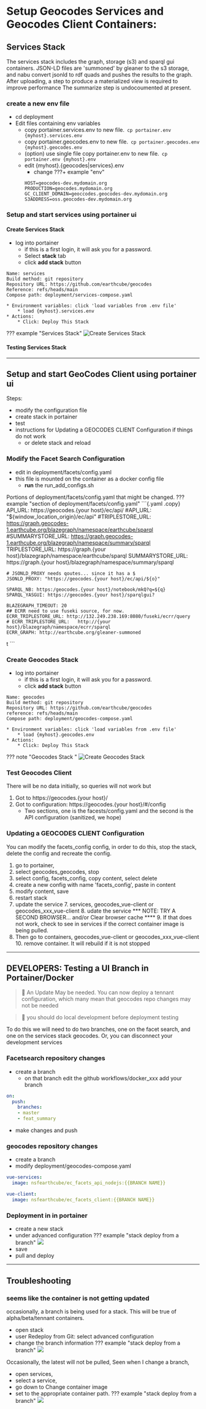 #  Setup Geocodes Services and Geocodes Client Containers:

## Services Stack
The services stack includes the graph, storage (s3) and sparql gui containers.
JSON-LD files are 'summoned' by gleaner to the s3 storage, and nabu convert jsonld to rdf quads
and pushes the results to the graph. 
After uploading, a step to produce a materialized view is required to improve performance
The summarize step is undocoumented at present.


### create a new env file

* cd deployment
* Edit files containing env variables
  * copy portainer.services.env to new file.` cp portainer.env {myhost}.services.env`
  * copy portainer.geocodes.env to new file.` cp portainer.geocodes.env {myhost}.geocodes.env`
  * (option) use single file copy portainer.env to new file.` cp portainer.env {myhost}.env`
  * edit {myhost}.{geocodes|services}.env
    * change
???+ example "env"
    ```{ .copy }
    HOST=geocodes-dev.mydomain.org
    PRODUCTION=geocodes.mydomain.org
    GC_CLIENT_DOMAIN=geoccodes.geocodes-dev.mydomain.org
    S3ADDRESS=oss.geocodes-dev.mydomain.org
    ```

### Setup and start services using portainer ui

#### Create Services Stack

* log into portainer
    * if this is a first login, it will ask you for a password.
    * Select **stack** tab
    * click **add stack** button
```
Name: services
Build method: git repository
Repository URL: https://github.com/earthcube/geocodes
Reference: refs/heads/main
Compose path: deployment/services-compose.yaml
```
    * Environment variables: click 'load variables from .env file'
        * load {myhost}.services.env
    * Actions: 
        * Click: Deploy This Stack 
??? example "Services Stack"
    ![Create Services Stack](./images/create_services.png)

#### Testing Services Stack

----

## Setup and start GeoCodes Client using portainer ui
Steps:

* modify the configuration file
* create stack in portainer
* test
* instructions for Updating a GEOCODES CLIENT Configuration if things do not work
    * or delete stack and reload


###  Modify the Facet Search Configuration

* edit in deployment/facets/config.yaml
* this file is mounted on the container as a docker config file
    * **run** the run_add_configs.sh

Portions of deployment/facets/config.yaml that might be changed.
??? example "section of deployment/facets/config.yaml"
    ```{.yaml .copy}
    API_URL: https://geocodes.{your host}/ec/api/
    #API_URL: "${window_location_origin}/ec/api"
    #TRIPLESTORE_URL: https://graph.geocodes-1.earthcube.org/blazegraph/namespace/earthcube/sparql
    #SUMMARYSTORE_URL: https://graph.geocodes-1.earthcube.org/blazegraph/namespace/summary/sparql
    TRIPLESTORE_URL: https://graph.{your host}/blazegraph/namespace/earthcube/sparql
    SUMMARYSTORE_URL: https://graph.{your host}/blazegraph/namespace/summary/sparql

    # JSONLD_PROXY needs qoutes... since it has a $
    JSONLD_PROXY: "https://geocodes.{your host}/ec/api/${o}"

    SPARQL_NB: https:/geocodes.{your host}/notebook/mkQ?q=${q}
    SPARQL_YASGUI: https://geocodes.{your host}/sparqlgui?

    BLAZEGRAPH_TIMEOUT: 20
    ## ECRR need to use fuseki source, for now.
    ECRR_TRIPLESTORE_URL: http://132.249.238.169:8080/fuseki/ecrr/query
    # ECRR_TRIPLESTORE_URL:   http://{your host}/blazegraph/namespace/ecrr/sparql
    ECRR_GRAPH: http://earthcube.org/gleaner-summoned
t
    ```

### Create Geocodes Stack

* log into portainer
    * if this is a first login, it will ask you for a password.
    * click **add stack** button
```text
Name: geocodes
Build method: git repository
Repository URL: https://github.com/earthcube/geocodes
reference: refs/heads/main
Compose path: deployment/geocodes-compose.yaml
```
    * Environment variables: click 'load variables from .env file'
        * load {myhost}.geocodes.env
    * Actions:
        * Click: Deploy This Stack
??? note "Geocodes Stack "
    ![Create Geocodes Stack](./images/create_geocodes_stack.png)

### Test Geocodes Client
There will be no data initially, so queries will not work but

1.  Got to https://geocodes.{your host}/
1. Got to configuration: https://geocodes.{your host}/#/config
   * Two sections, one is the facests/config.yaml and the second is the API configuration (sanitized, we hope)

### Updating a GEOCODES CLIENT Configuration

You can modify the facets_config config, in order to do this, stop the stack,
delete the config and recreate the config.

1. go to portainer, 
1. select geocodes_geocodes, stop
2. select config, facets_config, copy content, select delete
3. create a new config with name 'facets_config', paste in content
4. modify content, save
5. restart stack 
6. update the service 
    7. services, geocodes_vue-client or geocodes_xxx_vue-client
    8. udate the service
*** NOTE: TRY A SECOND BROWSER... and/or Clear browser cache ****
    9. If that does not work, check to see in services if the correct container image is being pulled.
9. Then go to containers, geocodes_vue-client or geocodes_xxx_vue-client
    10. remove container. It will rebuild if it is not stopped 


---

## DEVELOPERS: Testing a UI Branch in Portainer/Docker

> :memo: An Update May be needed. You can now deploy a tennant configuration, which many mean that geocodes repo changes 
> may not be needed 

> :memo: you should do local development before deployment testing

To do this we will need to do two branches, one on the facet search, and one on the services stack geocodes.
Or, you can disconnect your development services 

### Facetsearch repository changes

* create a branch
  * on that branch edit the github workflows/docker_xxx add your branch
 
```yaml
on:
  push:
    branches:
    - master
    - feat_summary
```

* make changes and push

### geocodes repository changes

* create a branch
* modify   deployment/geocodes-compose.yaml 
```yaml
vue-services:
  image: nsfearthcube/ec_facets_api_nodejs:{{BRANCH NAME}}
  ```

```yaml
vue-client:
  image: nsfearthcube/ec_facets_client:{{BRANCH NAME}}
  ```

### Deployment in in portainer

* create a new stack
* under advanced configuration
??? example "stack deploy from a branch"
    ![](images/portainer_branch_deployment.png)
* save
* pull and deploy


----

## Troubleshooting

### seems like  the container is not getting updated
occasionally, a branch is being used for a stack. This will  be true of alpha/beta/tennant
containers.

* open stack
* user Redeploy from Git: select advanced configuration
* change the branch information
??? example "stack deploy from a branch"
    ![](images/portainer_branch_deployment.png)

Occasionally, the latest will not be pulled, Seen  when I  change a branch,

* open services, 
* select a service, 
* go down to Change container image
* set to the appropriate container path.
??? example "stack deploy from a branch"
    ![](images/service_change_container.png)
